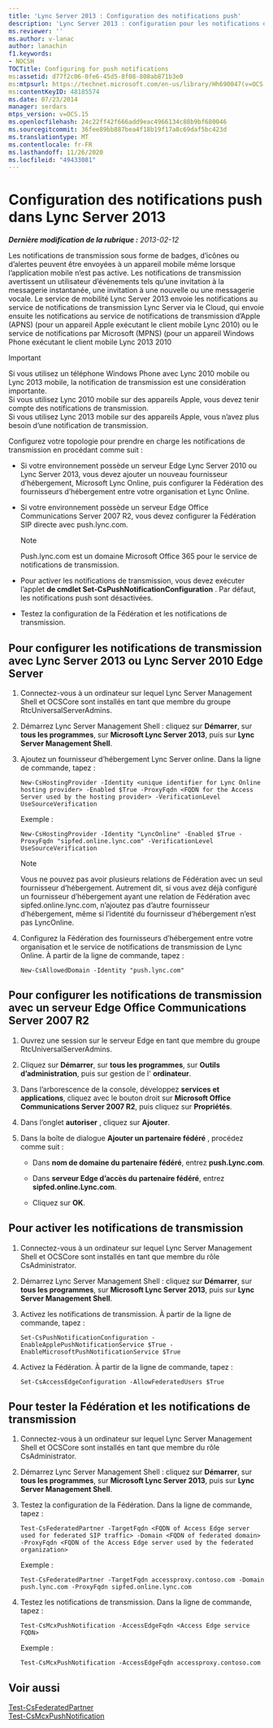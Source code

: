 ```yaml
---
title: 'Lync Server 2013 : Configuration des notifications push'
description: 'Lync Server 2013 : configuration pour les notifications de transmission.'
ms.reviewer: ''
ms.author: v-lanac
author: lanachin
f1.keywords:
- NOCSH
TOCTitle: Configuring for push notifications
ms:assetid: d77f2c06-0fe6-45d5-8f08-808ab871b3e0
ms:mtpsurl: https://technet.microsoft.com/en-us/library/Hh690047(v=OCS.15)
ms:contentKeyID: 48185574
ms.date: 07/23/2014
manager: serdars
mtps_version: v=OCS.15
ms.openlocfilehash: 24c22ff42f666add9eac4966134c88b9bf680046
ms.sourcegitcommit: 36fee89bb887bea4f18b19f17a8c69daf5bc423d
ms.translationtype: MT
ms.contentlocale: fr-FR
ms.lasthandoff: 11/26/2020
ms.locfileid: "49433081"
---
```

# <a name="configuring-for-push-notifications-in-lync-server-2013"></a>Configuration des notifications push dans Lync Server 2013

<div data-xmlns="http://www.w3.org/1999/xhtml">

<div class="topic" data-xmlns="http://www.w3.org/1999/xhtml" data-msxsl="urn:schemas-microsoft-com:xslt" data-cs="https://msdn.microsoft.com/">

<div data-asp="https://msdn2.microsoft.com/asp">



</div>

<div id="mainSection">

<div id="mainBody">

<span> </span>

_**Dernière modification de la rubrique :** 2013-02-12_

Les notifications de transmission sous forme de badges, d’icônes ou d’alertes peuvent être envoyées à un appareil mobile même lorsque l’application mobile n’est pas active. Les notifications de transmission avertissent un utilisateur d’événements tels qu’une invitation à la messagerie instantanée, une invitation à une nouvelle ou une messagerie vocale. Le service de mobilité Lync Server 2013 envoie les notifications au service de notifications de transmission Lync Server via le Cloud, qui envoie ensuite les notifications au service de notifications de transmission d’Apple (APNS) (pour un appareil Apple exécutant le client mobile Lync 2010) ou le service de notifications par Microsoft (MPNS) (pour un appareil Windows Phone exécutant le client mobile Lync 2013 2010

<div>


> [!IMPORTANT]  
> Si vous utilisez un téléphone Windows Phone avec Lync 2010 mobile ou Lync 2013 mobile, la notification de transmission est une considération importante.<BR>Si vous utilisez Lync 2010 mobile sur des appareils Apple, vous devez tenir compte des notifications de transmission.<BR>Si vous utilisez Lync 2013 mobile sur des appareils Apple, vous n’avez plus besoin d’une notification de transmission.



</div>

Configurez votre topologie pour prendre en charge les notifications de transmission en procédant comme suit :

  - Si votre environnement possède un serveur Edge Lync Server 2010 ou Lync Server 2013, vous devez ajouter un nouveau fournisseur d’hébergement, Microsoft Lync Online, puis configurer la Fédération des fournisseurs d’hébergement entre votre organisation et Lync Online.

  - Si votre environnement possède un serveur Edge Office Communications Server 2007 R2, vous devez configurer la Fédération SIP directe avec push.lync.com.
    
    <div>
    

    > [!NOTE]  
    > Push.lync.com est un domaine Microsoft Office 365 pour le service de notifications de transmission.

    
    </div>

  - Pour activer les notifications de transmission, vous devez exécuter l’applet **de cmdlet Set-CsPushNotificationConfiguration** . Par défaut, les notifications push sont désactivées.

  - Testez la configuration de la Fédération et les notifications de transmission.

<div>

## <a name="to-configure-for-push-notifications-with-lync-server-2013-or-lync-server-2010-edge-server"></a>Pour configurer les notifications de transmission avec Lync Server 2013 ou Lync Server 2010 Edge Server

1.  Connectez-vous à un ordinateur sur lequel Lync Server Management Shell et OCSCore sont installés en tant que membre du groupe RtcUniversalServerAdmins.

2.  Démarrez Lync Server Management Shell : cliquez sur **Démarrer**, sur **tous les programmes**, sur **Microsoft Lync Server 2013**, puis sur **Lync Server Management Shell**.

3.  Ajoutez un fournisseur d’hébergement Lync Server online. Dans la ligne de commande, tapez :
    
        New-CsHostingProvider -Identity <unique identifier for Lync Online hosting provider> -Enabled $True -ProxyFqdn <FQDN for the Access Server used by the hosting provider> -VerificationLevel UseSourceVerification
    
    Exemple :
    
        New-CsHostingProvider -Identity "LyncOnline" -Enabled $True -ProxyFqdn "sipfed.online.lync.com" -VerificationLevel UseSourceVerification
    
    <div>
    

    > [!NOTE]  
    > Vous ne pouvez pas avoir plusieurs relations de Fédération avec un seul fournisseur d’hébergement. Autrement dit, si vous avez déjà configuré un fournisseur d’hébergement ayant une relation de Fédération avec sipfed.online.lync.com, n’ajoutez pas d’autre fournisseur d’hébergement, même si l’identité du fournisseur d’hébergement n’est pas LyncOnline.

    
    </div>

4.  Configurez la Fédération des fournisseurs d’hébergement entre votre organisation et le service de notifications de transmission de Lync Online. À partir de la ligne de commande, tapez :
    
        New-CsAllowedDomain -Identity "push.lync.com"

</div>

<div>

## <a name="to-configure-for-push-notifications-with-office-communications-server-2007-r2-edge-server"></a>Pour configurer les notifications de transmission avec un serveur Edge Office Communications Server 2007 R2

1.  Ouvrez une session sur le serveur Edge en tant que membre du groupe RtcUniversalServerAdmins.

2.  Cliquez sur **Démarrer**, sur **tous les programmes**, sur **Outils d’administration**, puis sur gestion de l' **ordinateur**.

3.  Dans l’arborescence de la console, développez **services et applications**, cliquez avec le bouton droit sur **Microsoft Office Communications Server 2007 R2**, puis cliquez sur **Propriétés**.

4.  Dans l’onglet **autoriser** , cliquez sur **Ajouter**.

5.  Dans la boîte de dialogue **Ajouter un partenaire fédéré** , procédez comme suit :
    
      - Dans **nom de domaine du partenaire fédéré**, entrez **push.Lync.com**.
    
      - Dans **serveur Edge d’accès du partenaire fédéré**, entrez **sipfed.online.Lync.com**.
    
      - Cliquez sur **OK**.

</div>

<div>

## <a name="to-enable-push-notifications"></a>Pour activer les notifications de transmission

1.  Connectez-vous à un ordinateur sur lequel Lync Server Management Shell et OCSCore sont installés en tant que membre du rôle CsAdministrator.

2.  Démarrez Lync Server Management Shell : cliquez sur **Démarrer**, sur **tous les programmes**, sur **Microsoft Lync Server 2013**, puis sur **Lync Server Management Shell**.

3.  Activez les notifications de transmission. À partir de la ligne de commande, tapez :
    
        Set-CsPushNotificationConfiguration -EnableApplePushNotificationService $True -EnableMicrosoftPushNotificationService $True

4.  Activez la Fédération. À partir de la ligne de commande, tapez :
    
        Set-CsAccessEdgeConfiguration -AllowFederatedUsers $True

</div>

<div>

## <a name="to-test-federation-and-push-notifications"></a>Pour tester la Fédération et les notifications de transmission

1.  Connectez-vous à un ordinateur sur lequel Lync Server Management Shell et OCSCore sont installés en tant que membre du rôle CsAdministrator.

2.  Démarrez Lync Server Management Shell : cliquez sur **Démarrer**, sur **tous les programmes**, sur **Microsoft Lync Server 2013**, puis sur **Lync Server Management Shell**.

3.  Testez la configuration de la Fédération. Dans la ligne de commande, tapez :
    
        Test-CsFederatedPartner -TargetFqdn <FQDN of Access Edge server used for federated SIP traffic> -Domain <FQDN of federated domain> -ProxyFqdn <FQDN of the Access Edge server used by the federated organization>
    
    Exemple :
    
        Test-CsFederatedPartner -TargetFqdn accessproxy.contoso.com -Domain push.lync.com -ProxyFqdn sipfed.online.lync.com

4.  Testez les notifications de transmission. Dans la ligne de commande, tapez :
    
        Test-CsMcxPushNotification -AccessEdgeFqdn <Access Edge service FQDN>
    
    Exemple :
    
        Test-CsMcxPushNotification -AccessEdgeFqdn accessproxy.contoso.com

</div>

<div>

## <a name="see-also"></a>Voir aussi


[Test-CsFederatedPartner](https://docs.microsoft.com/powershell/module/skype/Test-CsFederatedPartner)  
[Test-CsMcxPushNotification](https://docs.microsoft.com/powershell/module/skype/Test-CsMcxPushNotification)  
  

</div>

</div>

<span> </span>

</div>

</div>

</div>


